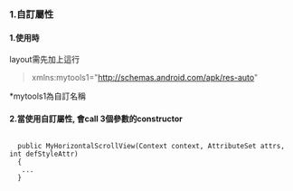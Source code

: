 ### 1.自訂屬性

#### 1.使用時
layout需先加上這行
>xmlns:mytools1="http://schemas.android.com/apk/res-auto"

  *mytools1為自訂名稱
  
  #### 2.當使用自訂屬性, 會call 3個參數的constructor  
  
  <code>
  public MyHorizontalScrollView(Context context, AttributeSet attrs, int defStyleAttr)
  {
   ...
  }
  <code>
